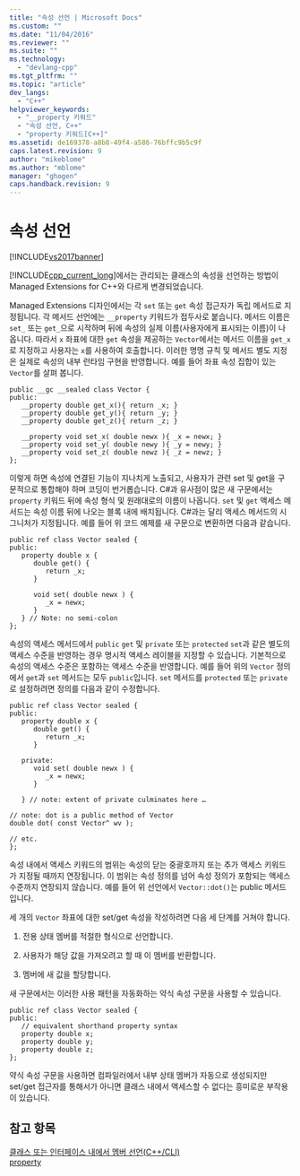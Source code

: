 ```yaml
---
title: "속성 선언 | Microsoft Docs"
ms.custom: ""
ms.date: "11/04/2016"
ms.reviewer: ""
ms.suite: ""
ms.technology: 
  - "devlang-cpp"
ms.tgt_pltfrm: ""
ms.topic: "article"
dev_langs: 
  - "C++"
helpviewer_keywords: 
  - "__property 키워드"
  - "속성 선언, C++"
  - "property 키워드[C++]"
ms.assetid: de169378-a8b8-49f4-a586-76bffc9b5c9f
caps.latest.revision: 9
author: "mikeblome"
ms.author: "mblome"
manager: "ghogen"
caps.handback.revision: 9
---
```

# 속성 선언
[!INCLUDE[vs2017banner](../assembler/inline/includes/vs2017banner.md)]

[!INCLUDE[cpp_current_long](../Token/cpp_current_long_md.md)]에서는 관리되는 클래스의 속성을 선언하는 방법이 Managed Extensions for C\+\+와 다르게 변경되었습니다.  
  
 Managed Extensions 디자인에서는 각 `set` 또는 `get` 속성 접근자가 독립 메서드로 지정됩니다.  각 메서드 선언에는 `__property` 키워드가 접두사로 붙습니다.  메서드 이름은 `set_` 또는 `get_`으로 시작하며 뒤에 속성의 실제 이름\(사용자에게 표시되는 이름\)이 나옵니다.  따라서 `x` 좌표에 대한 `get` 속성을 제공하는 `Vector`에서는 메서드 이름을 `get_x`로 지정하고 사용자는 `x`를 사용하여 호출합니다.  이러한 명명 규칙 및 메서드 별도 지정은 실제로 속성의 내부 런타임 구현을 반영합니다.  예를 들어 좌표 속성 집합이 있는 `Vector`를 살펴 봅니다.  
  
```  
public __gc __sealed class Vector {  
public:  
   __property double get_x(){ return _x; }  
   __property double get_y(){ return _y; }  
   __property double get_z(){ return _z; }  
  
   __property void set_x( double newx ){ _x = newx; }  
   __property void set_y( double newy ){ _y = newy; }  
   __property void set_z( double newz ){ _z = newz; }  
};  
```  
  
 이렇게 하면 속성에 연결된 기능이 지나치게 노출되고, 사용자가 관련 set 및 get을 구문적으로 통합해야 하며  코딩이 번거롭습니다.  C\#과 유사점이 많은 새 구문에서는 `property` 키워드 뒤에 속성 형식 및 원래대로의 이름이 나옵니다.  `set` 및 `get` 액세스 메서드는 속성 이름 뒤에 나오는 블록 내에 배치됩니다.  C\#과는 달리 액세스 메서드의 시그니처가 지정됩니다.  예를 들어 위 코드 예제를 새 구문으로 변환하면 다음과 같습니다.  
  
```  
public ref class Vector sealed {   
public:  
   property double x {  
      double get() {  
         return _x;  
      }  
  
      void set( double newx ) {  
         _x = newx;  
      }  
   } // Note: no semi-colon  
};  
```  
  
 속성의 액세스 메서드에서 `public` `get` 및 `private` 또는 `protected` `set`과 같은 별도의 액세스 수준을 반영하는 경우 명시적 액세스 레이블을 지정할 수 있습니다.  기본적으로 속성의 액세스 수준은 포함하는 액세스 수준을 반영합니다.  예를 들어 위의 `Vector` 정의에서 `get`과 `set` 메서드는 모두 `public`입니다.  `set` 메서드를 `protected` 또는 `private`로 설정하려면 정의를 다음과 같이 수정합니다.  
  
```  
public ref class Vector sealed {   
public:  
   property double x {  
      double get() {  
         return _x;  
      }  
  
   private:  
      void set( double newx ) {  
         _x = newx;  
      }  
  
   } // note: extent of private culminates here …  
  
// note: dot is a public method of Vector  
double dot( const Vector^ wv );  
  
// etc.  
};  
```  
  
 속성 내에서 액세스 키워드의 범위는 속성의 닫는 중괄호까지 또는 추가 액세스 키워드가 지정될 때까지 연장됩니다.  이 범위는 속성 정의를 넘어 속성 정의가 포함되는 액세스 수준까지 연장되지 않습니다.  예를 들어 위 선언에서 `Vector::dot()`는 public 메서드입니다.  
  
 세 개의 `Vector` 좌표에 대한 set\/get 속성을 작성하려면 다음 세 단계를 거쳐야 합니다.  
  
1.  전용 상태 멤버를 적절한 형식으로 선언합니다.  
  
2.  사용자가 해당 값을 가져오려고 할 때 이 멤버를 반환합니다.  
  
3.  멤버에 새 값을 할당합니다.  
  
 새 구문에서는 이러한 사용 패턴을 자동화하는 약식 속성 구문을 사용할 수 있습니다.  
  
```  
public ref class Vector sealed {   
public:  
   // equivalent shorthand property syntax  
   property double x;   
   property double y;  
   property double z;  
};  
```  
  
 약식 속성 구문을 사용하면 컴파일러에서 내부 상태 멤버가 자동으로 생성되지만 set\/get 접근자를 통해서가 아니면 클래스 내에서 액세스할 수 없다는 흥미로운 부작용이 있습니다.  
  
## 참고 항목  
 [클래스 또는 인터페이스 내에서 멤버 선언\(C\+\+\/CLI\)](../dotnet/member-declarations-within-a-class-or-interface-cpp-cli.md)   
 [property](../windows/property-cpp-component-extensions.md)
